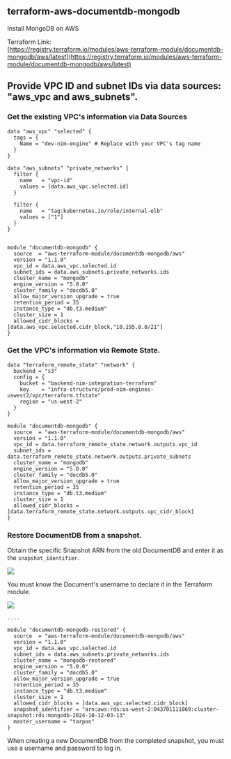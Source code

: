 ## terraform-aws-documentdb-mongodb

Install MongoDB on AWS

Terraform Link:  
[https://registry.terraform.io/modules/aws-terraform-module/documentdb-mongodb/aws/latest](https://registry.terraform.io/modules/aws-terraform-module/documentdb-mongodb/aws/latest)

## Provide VPC ID and subnet IDs via data sources: "aws\_vpc and aws\_subnets".

### Get the existing VPC's information via Data Sources

```plaintext
data "aws_vpc" "selected" {
  tags = {
    Name = "dev-nim-engine" # Replace with your VPC's tag name
  }
}

data "aws_subnets" "private_networks" {
  filter {
    name   = "vpc-id"
    values = [data.aws_vpc.selected.id]
  }

  filter {
    name   = "tag:kubernetes.io/role/internal-elb"
    values = ["1"]
  }
}


module "documentdb-mongodb" {
  source  = "aws-terraform-module/documentdb-mongodb/aws"
  version = "1.1.0"
  vpc_id = data.aws_vpc.selected.id
  subnet_ids = data.aws_subnets.private_networks.ids
  cluster_name = "mongodb"
  engine_version = "5.0.0"
  cluster_family = "docdb5.0"
  allow_major_version_upgrade = true
  retention_period = 35
  instance_type = "db.t3.medium"
  cluster_size = 1
  allowed_cidr_blocks = [data.aws_vpc.selected.cidr_block,"10.195.8.0/21"]
}
```

### Get the VPC's information via Remote State.

```plaintext
data "terraform_remote_state" "network" {
  backend = "s3"
  config = {
    bucket = "backend-nim-integration-terraform"
    key    = "infra-structure/prod-nim-engines-uswest2/vpc/terraform.tfstate"
    region = "us-west-2"
  }
}

module "documentdb-mongodb" {
  source  = "aws-terraform-module/documentdb-mongodb/aws"
  version = "1.1.0"
  vpc_id = data.terraform_remote_state.network.outputs.vpc_id
  subnet_ids = data.terraform_remote_state.network.outputs.private_subnets
  cluster_name = "mongodb"
  engine_version = "5.0.0"
  cluster_family = "docdb5.0"
  allow_major_version_upgrade = true
  retention_period = 35
  instance_type = "db.t3.medium"
  cluster_size = 1
  allowed_cidr_blocks = [data.terraform_remote_state.network.outputs.vpc_cidr_block]
}
```

### Restore DocumentDB from a snapshot.

Obtain the specific Snapshot ARN from the old DocumentDB and enter it as the `snapshot_identifier`.

![](https://raw.githubusercontent.com/mrnim94/terraform-aws-documentdb-mongodb/sec-group-follow-db-name/docs/picture/2024-10-17_16-49.png)

You must know the Document's username to declare it in the Terraform module.

![](https://raw.githubusercontent.com/mrnim94/terraform-aws-documentdb-mongodb/sec-group-follow-db-name/docs/picture/2024-10-18_14-43.png)

```plaintext
....

module "documentdb-mongodb-restored" {
  source  = "aws-terraform-module/documentdb-mongodb/aws"
  version = "1.1.0"
  vpc_id = data.aws_vpc.selected.id
  subnet_ids = data.aws_subnets.private_networks.ids
  cluster_name = "mongodb-restored"
  engine_version = "5.0.0"
  cluster_family = "docdb5.0"
  allow_major_version_upgrade = true
  retention_period = 35
  instance_type = "db.t3.medium"
  cluster_size = 1
  allowed_cidr_blocks = [data.aws_vpc.selected.cidr_block]
  snapshot_identifier = "arn:aws:rds:us-west-2:043701111869:cluster-snapshot:rds:mongodb-2024-10-12-03-13"
  master_username = "tarpon"
}
```

When creating a new DocumentDB from the completed snapshot, you must use a username and password to log in.
